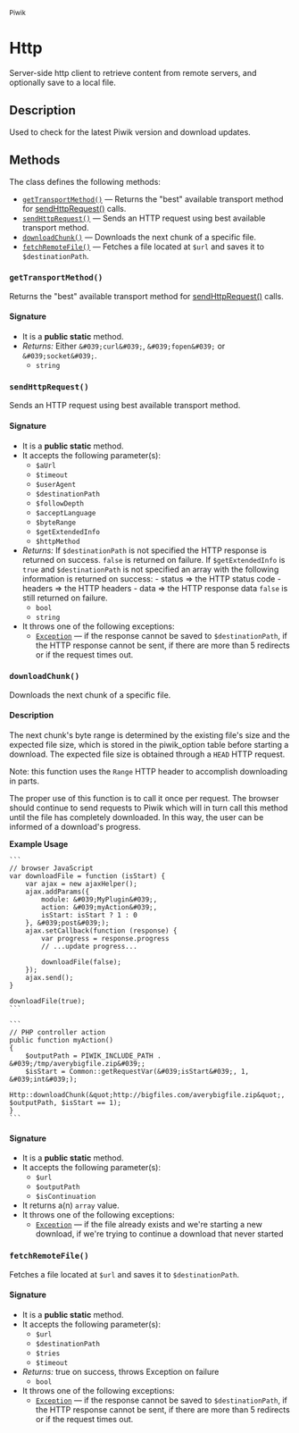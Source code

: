 <small>Piwik</small>

Http
====

Server-side http client to retrieve content from remote servers, and optionally save to a local file.

Description
-----------

Used to check for the latest Piwik version and download updates.


Methods
-------

The class defines the following methods:

- [`getTransportMethod()`](#getTransportMethod) &mdash; Returns the &quot;best&quot; available transport method for [sendHttpRequest()](#sendHttpRequest) calls.
- [`sendHttpRequest()`](#sendHttpRequest) &mdash; Sends an HTTP request using best available transport method.
- [`downloadChunk()`](#downloadChunk) &mdash; Downloads the next chunk of a specific file.
- [`fetchRemoteFile()`](#fetchRemoteFile) &mdash; Fetches a file located at `$url` and saves it to `$destinationPath`.

### `getTransportMethod()` <a name="getTransportMethod"></a>

Returns the &quot;best&quot; available transport method for [sendHttpRequest()](#sendHttpRequest) calls.

#### Signature

- It is a **public static** method.
- _Returns:_ Either `&#039;curl&#039;`, `&#039;fopen&#039;` or `&#039;socket&#039;`.
    - `string`

### `sendHttpRequest()` <a name="sendHttpRequest"></a>

Sends an HTTP request using best available transport method.

#### Signature

- It is a **public static** method.
- It accepts the following parameter(s):
    - `$aUrl`
    - `$timeout`
    - `$userAgent`
    - `$destinationPath`
    - `$followDepth`
    - `$acceptLanguage`
    - `$byteRange`
    - `$getExtendedInfo`
    - `$httpMethod`
- _Returns:_ If `$destinationPath` is not specified the HTTP response is returned on success. `false` is returned on failure. If `$getExtendedInfo` is `true` and `$destinationPath` is not specified an array with the following information is returned on success: - status =&gt; the HTTP status code - headers =&gt; the HTTP headers - data =&gt; the HTTP response data `false` is still returned on failure.
    - `bool`
    - `string`
- It throws one of the following exceptions:
    - [`Exception`](http://php.net/class.Exception) &mdash; if the response cannot be saved to `$destinationPath`, if the HTTP response cannot be sent, if there are more than 5 redirects or if the request times out.

### `downloadChunk()` <a name="downloadChunk"></a>

Downloads the next chunk of a specific file.

#### Description

The next chunk&#039;s byte range
is determined by the existing file&#039;s size and the expected file size, which
is stored in the piwik_option table before starting a download. The expected
file size is obtained through a `HEAD` HTTP request.

Note: this function uses the `Range` HTTP header to accomplish downloading in
parts.

The proper use of this function is to call it once per request. The browser
should continue to send requests to Piwik which will in turn call this method
until the file has completely downloaded. In this way, the user can be informed
of a download&#039;s progress.

**Example Usage**

    ```
    // browser JavaScript
    var downloadFile = function (isStart) {
        var ajax = new ajaxHelper();
        ajax.addParams({
            module: &#039;MyPlugin&#039;,
            action: &#039;myAction&#039;,
            isStart: isStart ? 1 : 0
        }, &#039;post&#039;);
        ajax.setCallback(function (response) {
            var progress = response.progress
            // ...update progress...

            downloadFile(false);
        });
        ajax.send();
    }

    downloadFile(true);
    ```

    ```
    // PHP controller action
    public function myAction()
    {
        $outputPath = PIWIK_INCLUDE_PATH . &#039;/tmp/averybigfile.zip&#039;;
        $isStart = Common::getRequestVar(&#039;isStart&#039;, 1, &#039;int&#039;);
        Http::downloadChunk(&quot;http://bigfiles.com/averybigfile.zip&quot;, $outputPath, $isStart == 1);
    }
    ```

#### Signature

- It is a **public static** method.
- It accepts the following parameter(s):
    - `$url`
    - `$outputPath`
    - `$isContinuation`
- It returns a(n) `array` value.
- It throws one of the following exceptions:
    - [`Exception`](http://php.net/class.Exception) &mdash; if the file already exists and we&#039;re starting a new download, if we&#039;re trying to continue a download that never started

### `fetchRemoteFile()` <a name="fetchRemoteFile"></a>

Fetches a file located at `$url` and saves it to `$destinationPath`.

#### Signature

- It is a **public static** method.
- It accepts the following parameter(s):
    - `$url`
    - `$destinationPath`
    - `$tries`
    - `$timeout`
- _Returns:_ true on success, throws Exception on failure
    - `bool`
- It throws one of the following exceptions:
    - [`Exception`](http://php.net/class.Exception) &mdash; if the response cannot be saved to `$destinationPath`, if the HTTP response cannot be sent, if there are more than 5 redirects or if the request times out.


